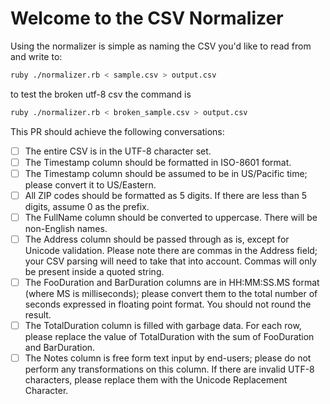 # Welcome to the CSV Normalizer

Using the normalizer is simple as naming the CSV you'd like to read from and write to:

```sh
ruby ./normalizer.rb < sample.csv > output.csv
```

to test the broken utf-8 csv the command is

```sh
ruby ./normalizer.rb < broken_sample.csv > output.csv
```

This PR should achieve the following conversations:

- [ ] The entire CSV is in the UTF-8 character set.
- [ ] The Timestamp column should be formatted in ISO-8601 format.
- [ ] The Timestamp column should be assumed to be in US/Pacific time; please convert it to US/Eastern.
- [ ] All ZIP codes should be formatted as 5 digits. If there are less than 5 digits, assume 0 as the prefix.
- [ ] The FullName column should be converted to uppercase. There will be non-English names.
- [ ] The Address column should be passed through as is, except for Unicode validation. Please note there are commas in the Address field; your CSV parsing will need to take that into account. Commas will only be present inside a quoted string.
- [ ] The FooDuration and BarDuration columns are in HH:MM:SS.MS format (where MS is milliseconds); please convert them to the total number of seconds expressed in floating point format. You should not round the result.
- [ ] The TotalDuration column is filled with garbage data. For each row, please replace the value of TotalDuration with the sum of FooDuration and BarDuration.
- [ ] The Notes column is free form text input by end-users; please do not perform any transformations on this column. If there are invalid UTF-8 characters, please replace them with the Unicode Replacement Character.